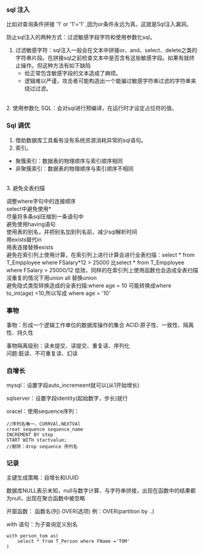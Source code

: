 ### sql 注入 

比如对查询条件拼接 '1' or '1'='1' ,因为or条件永远为真。这就是Sql注入漏洞。

防止sql注入的两种方式：过滤敏感字段字符和使用参数化sql。

1. 过滤敏感字符：sql注入一般会在文本中拼接or、and、select、delete之类的字符串片段。在拼接sql之前检查文本中是否含有这些敏感字段。如果有就终止操作。但这种方法有如下缺陷
   - 给正常包含敏感字段的文本造成了麻烦。
   - 逻辑难以严谨，攻击者可能构造出一个能骗过敏感字符串过滤的字符串来绕过过滤。
</br>
2. 使用参数化	SQL：会对sql进行预编译，在运行时才设定占位符的值。

### Sql 调优

1. 借助数据库工具看有没有系统资源消耗异常的sql语句。
2. 索引。
 - 聚簇索引：数据表的物理顺序与索引顺序相同
 - 非聚簇索引：数据表的物理顺序与索引顺序不相同
</br>
3. 避免全表扫描


调整where字句中的连接顺序</br>
select中避免使用*</br>
尽量将多条sql压缩到一条语句中</br>
避免使用having语句</br>
使用表的别名，并把别名加到列名前，减少sql解析时间</br>
用exists替代in</br>
用表连接替换exists</br>
避免在索引列上使用计算，在索引列上进行计算会进行全表扫描：select * from T_Empployee where FSalary*12 > 25000 比select * from T_Empployee where FSalary > 25000/12 低效，同样的在索引列上使用函数也会造成全表扫描</br>
没重复的情况下用union all 替换union</br>
避免隐式类型转换造成的全表扫描:where age = 10 可能转换成where to_int(age) =10,所以写成 where age = '10'</br>

### 事物

事物：形成一个逻辑工作单位的数据库操作的集合
ACID:原子性、一致性、隔离性、持久性

事物隔离级别：读未提交、读提交、重复读、序列化</br>
问题:脏读、不可重复读、幻读


### 自增长

mysql：设置字段auto_incremeent就可以(从1开始增长)

sqlserver：设置字段identity(起始数字，步长)就行

oracel：使用sequence序列：
     
    //序列名唯一，CURRVAl,NEXTVAl
    creat sequence sequence_name
    INCREMENT BY step
    START WITH startvalue;
    //删除：drop sequence 序列名



### 记录

主键生成策略：自增长和UUID

数据库NULL表示未知，null与数字计算、与字符串拼接，出现在函数中的结果都为null，出现在聚合函数中被忽略

开窗函数： 函数名(列) OVER(选项) 例：OVER(partition by ..)


with 语句：为子查询定义别名

    with person_tom as(
        select * from T_Person where FName ='TOM'
    )